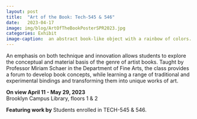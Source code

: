 ```yaml
---
layout: post
title:  "Art of the Book: Tech-545 & 546"
date:   2023-04-17
image: img/blog/ArtOfTheBookPosterSPR2023.jpg
categories: Exhibit
image-caption:  an abstract book-like object with a rainbow of colors.
---
```


An emphasis on both technique and innovation allows students to explore the conceptual and material basis of the genre of artist books. Taught by Professor Miriam Schaer in the Department of Fine Arts, the class provides a forum to develop book concepts, while learning a range of traditional and experimental bindings and transforming them into unique works of art.

**On view April 11 - May 29, 2023**<br>
Brooklyn Campus Library, floors 1 & 2<br>

**Featuring work by**
Students enrolled in TECH-545 & 546.
